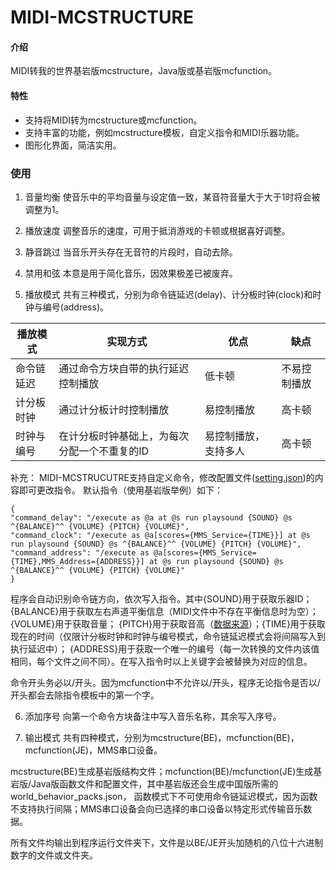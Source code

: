 # MIDI-MCSTRUCTURE


#### 介绍
MIDI转我的世界基岩版mcstructure，Java版或基岩版mcfunction。

#### 特性
- 支持将MIDI转为mcstructure或mcfunction。
- 支持丰富的功能，例如mcstructure模板，自定义指令和MIDI乐器功能。
- 图形化界面，简洁实用。

### 使用
1. 音量均衡
使音乐中的平均音量与设定值一致，某音符音量大于大于1时将会被调整为1。

2. 播放速度
调整音乐的速度，可用于抵消游戏的卡顿或根据喜好调整。

3. 静音跳过
当音乐开头存在无音符的片段时，自动去除。

4. 禁用和弦
本意是用于简化音乐，因效果极差已被废弃。

5. 播放模式
共有三种模式，分别为命令链延迟(delay)、计分板时钟(clock)和时钟与编号(address)。

| 播放模式  | 实现方式                    | 优点         | 缺点     |
|-------|-------------------------|------------|--------|
| 命令链延迟 | 通过命令方块自带的执行延迟控制播放       | 低卡顿        | 不易控制播放 |
| 计分板时钟 | 通过计分板计时控制播放             | 易控制播放      | 高卡顿    |
| 时钟与编号 | 在计分板时钟基础上，为每次分配一个不重复的ID | 易控制播放，支持多人 | 高卡顿    |

补充：
MIDI-MCSTRUCUTRE支持自定义命令，修改配置文件([setting.json](https://gitee.com/mrdxhmagic/midi-mcstructure/raw/master/Asset/text/setting.json))的内容即可更改指令。
默认指令（使用基岩版举例）如下：

```
{
"command_delay": "/execute as @a at @s run playsound {SOUND} @s ^{BALANCE}^^ {VOLUME} {PITCH} {VOLUME}", 
"command_clock": "/execute as @a[scores={MMS_Service={TIME}}] at @s run playsound {SOUND} @s ^{BALANCE}^^ {VOLUME} {PITCH} {VOLUME}", 
"command_address": "/execute as @a[scores={MMS_Service={TIME},MMS_Address={ADDRESS}}] at @s run playsound {SOUND} @s ^{BALANCE}^^ {VOLUME} {PITCH} {VOLUME}"
}
```

程序会自动识别命令链方向，依次写入指令。其中{SOUND}用于获取乐器ID；{BALANCE}用于获取左右声道平衡信息（MIDI文件中不存在平衡信息时为空）；{VOLUME}用于获取音量；
{PITCH}用于获取音高（[数据来源](https://b23.tv/mQuuE1T)）；{TIME}用于获取现在的时间（仅限计分板时钟和时钟与编号模式，命令链延迟模式会将间隔写入到执行延迟中）；
{ADDRESS}用于获取一个唯一的编号（每一次转换的文件内该值相同，每个文件之间不同）。在写入指令时以上关键字会被替换为对应的信息。

命令开头务必以/开头。因为mcfunction中不允许以/开头，程序无论指令是否以/开头都会去除指令模板中的第一个字。

6. 添加序号
向第一个命令方块备注中写入音乐名称，其余写入序号。

7. 输出模式
共有四种模式，分别为mcstructure(BE)，mcfunction(BE)，mcfunction(JE)，MMS串口设备。

mcstructure(BE)生成基岩版结构文件；mcfunction(BE)/mcfunction(JE)生成基岩版/Java版函数文件和配置文件，其中基岩版还会生成中国版所需的world_behavior_packs.json，
函数模式下不可使用命令链延迟模式，因为函数不支持执行间隔；MMS串口设备会向已选择的串口设备以特定形式传输音乐数据。

所有文件均输出到程序运行文件夹下，文件是以BE/JE开头加随机的八位十六进制数字的文件或文件夹。